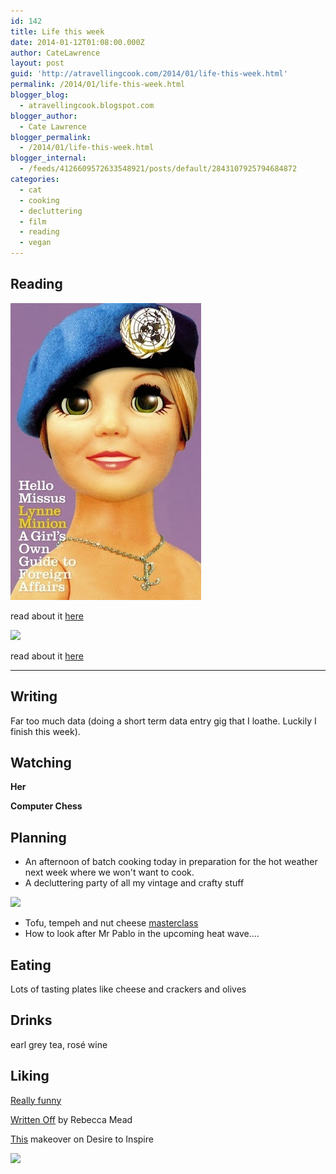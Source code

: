 ```yaml
---
id: 142
title: Life this week
date: 2014-01-12T01:08:00.000Z
author: CateLawrence
layout: post
guid: 'http://atravellingcook.com/2014/01/life-this-week.html'
permalink: /2014/01/life-this-week.html
blogger_blog:
  - atravellingcook.blogspot.com
blogger_author:
  - Cate Lawrence
blogger_permalink:
  - /2014/01/life-this-week.html
blogger_internal:
  - /feeds/4126609572633548921/posts/default/2843107925794684872
categories:
  - cat
  - cooking
  - decluttering
  - film
  - reading
  - vegan
---
```


## Reading

![](../images/atc-migrate/2014/01/1815673.jpg)

read about it [here](https://www.goodreads.com/book/show/1815673.Hello_Missus)

[![](http://3.bp.blogspot.com/-5tccWpDO-dY/UtHaSPyUhhI/AAAAAAAAH6Y/73wCl7lIqqg/s1600/14755.jpg)](http://3.bp.blogspot.com/-5tccWpDO-dY/UtHaSPyUhhI/AAAAAAAAH6Y/73wCl7lIqqg/s1600/14755.jpg)

read about it [here](https://www.goodreads.com/book/show/1815673.Hello_Missus)

* * *

## Writing

Far too much data (doing a short term data entry gig that I loathe. Luckily I finish this week).

## Watching

**Her**

**Computer Chess**

## Planning

-   An afternoon of batch cooking today in preparation for the hot weather next week where we won't want to cook.
-   A decluttering party of all my vintage and crafty stuff

[![](http://1.bp.blogspot.com/-8wew0mv-LSw/UtHcRwePLnI/AAAAAAAAH6k/Qf0-lelXF7s/s1600/tumblr_m4n7957Pc31qmuhoh.jpg)](http://1.bp.blogspot.com/-8wew0mv-LSw/UtHcRwePLnI/AAAAAAAAH6k/Qf0-lelXF7s/s1600/tumblr_m4n7957Pc31qmuhoh.jpg)

-   Tofu, tempeh and nut cheese [masterclass](http://greenrenters.org/civicrm/event/info?id=438&reset=1)
-   How to look after Mr Pablo in the upcoming heat wave....

## Eating

Lots of tasting plates like cheese and crackers and olives

## Drinks

earl grey tea, rosé wine

## Liking

[Really funny](http://rookiemag.com/2014/01/real-funny/)

[Written Off](http://www.newyorker.com/reporting/2014/01/13/140113fa_fact_mead?currentPage=all) by Rebecca Mead

[This](http://www.desiretoinspire.net/blog/2014/1/9/a-dump-turned-jewel.html) makeover on Desire to Inspire

[![](http://4.bp.blogspot.com/-Xxq3KWMN0RU/UtHfDKdXRDI/AAAAAAAAH6w/Oyl2g_FMb38/s1600/DSC_0292pantryroom.jpg)](http://4.bp.blogspot.com/-Xxq3KWMN0RU/UtHfDKdXRDI/AAAAAAAAH6w/Oyl2g_FMb38/s1600/DSC_0292pantryroom.jpg)
